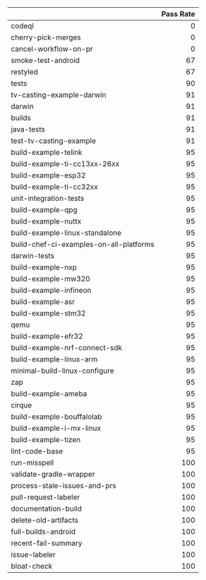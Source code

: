 |                                         |   Pass Rate |
|:----------------------------------------|------------:|
| codeql                                  |           0 |
| cherry-pick-merges                      |           0 |
| cancel-workflow-on-pr                   |           0 |
| smoke-test-android                      |          67 |
| restyled                                |          67 |
| tests                                   |          90 |
| tv-casting-example-darwin               |          91 |
| darwin                                  |          91 |
| builds                                  |          91 |
| java-tests                              |          91 |
| test-tv-casting-example                 |          91 |
| build-example-telink                    |          95 |
| build-example-ti-cc13xx-26xx            |          95 |
| build-example-esp32                     |          95 |
| build-example-ti-cc32xx                 |          95 |
| unit-integration-tests                  |          95 |
| build-example-qpg                       |          95 |
| build-example-nuttx                     |          95 |
| build-example-linux-standalone          |          95 |
| build-chef-ci-examples-on-all-platforms |          95 |
| darwin-tests                            |          95 |
| build-example-nxp                       |          95 |
| build-example-mw320                     |          95 |
| build-example-infineon                  |          95 |
| build-example-asr                       |          95 |
| build-example-stm32                     |          95 |
| qemu                                    |          95 |
| build-example-efr32                     |          95 |
| build-example-nrf-connect-sdk           |          95 |
| build-example-linux-arm                 |          95 |
| minimal-build-linux-configure           |          95 |
| zap                                     |          95 |
| build-example-ameba                     |          95 |
| cirque                                  |          95 |
| build-example-bouffalolab               |          95 |
| build-example-i-mx-linux                |          95 |
| build-example-tizen                     |          95 |
| lint-code-base                          |          95 |
| run-misspell                            |         100 |
| validate-gradle-wrapper                 |         100 |
| process-stale-issues-and-prs            |         100 |
| pull-request-labeler                    |         100 |
| documentation-build                     |         100 |
| delete-old-artifacts                    |         100 |
| full-builds-android                     |         100 |
| recent-fail-summary                     |         100 |
| issue-labeler                           |         100 |
| bloat-check                             |         100 |
